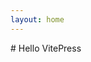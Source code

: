 ```yaml
---
layout: home
---
```


<script setup>
import home from './.vitepress/components/home.vue'
</script>

<home />
# Hello VitePress

